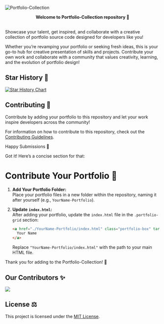![Portfolio-Collection](https://socialify.git.ci/avinash201199/Portfolio-Collection/image?font=Jost&forks=1&issues=1&name=1&owner=1&stargazers=1&theme=Auto)
<div align="center">
<strong>Welcome to Portfolio-Collection repository 🚀</strong>
</div>
<br>

Showcase your talent, get inspired, and collaborate with a creative collection of portfolio source code designed for developers like you!

Whether you’re revamping your portfolio or seeking fresh ideas, this is your go-to hub for creative presentation of skills and projects. Contribute your own work and collaborate with a community that values creativity, learning, and the evolution of portfolio design!

## Star History 🌟
<a href="https://star-history.com/#avinash201199/Portfolio-Collection&Date">
 <picture>
   <source media="(prefers-color-scheme: dark)" srcset="https://api.star-history.com/svg?repos=avinash201199/Portfolio-Collection&type=Date&theme=dark" />
   <source media="(prefers-color-scheme: light)" srcset="https://api.star-history.com/svg?repos=avinash201199/Portfolio-Collection&type=Date" />
   <img alt="Star History Chart" src="https://api.star-history.com/svg?repos=avinash201199/Portfolio-Collection&type=Date" />
 </picture>
</a>

## Contributing 🤝
Contribute by adding your portfolio to this repository and let your work inspire developers across the community! 

For information on how to contribute to this repository, check out the [Contributing Guidelines](CONTRIBUTING.md).

Happy Submissions 🙂

Got it! Here’s a concise section for that:

# Contribute Your Portfolio 🌟

1. **Add Your Portfolio Folder:**  
   Place your portfolio files in a new folder within the repository, naming it after yourself (e.g., `YourName-Portfolio`).

2. **Update `index.html`:**  
   After adding your portfolio, update the `index.html` file in the `.portfolio-grid` section:
   ```html
   <a href="./YourName-Portfolio/index.html" class="portfolio-box" target="_blank">
     Your Name
   </a>
   ```
   Replace `"YourName-Portfolio/index.html"` with the path to your main HTML file.

Thank you for adding to the Portfolio-Collection! 🎉


## Our Contributors ✨
<a href="https://github.com/avinash201199/Portfolio-Collection/graphs/contributors">
  <img src="https://contrib.rocks/image?repo=avinash201199/Portfolio-Collection" />
</a>

## License ⚖
This project is licensed under the [MIT License](LICENSE).
